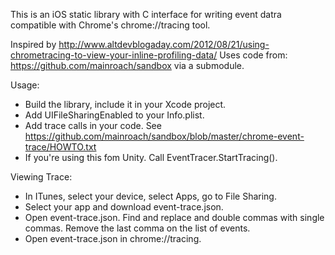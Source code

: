 This is an iOS static library with C interface for writing event datra compatible with Chrome's chrome://tracing tool.

Inspired by http://www.altdevblogaday.com/2012/08/21/using-chrometracing-to-view-your-inline-profiling-data/
Uses code from: https://github.com/mainroach/sandbox via a submodule.

Usage:
* Build the library, include it in your Xcode project.
* Add UIFileSharingEnabled to your Info.plist.
* Add trace calls in your code. See https://github.com/mainroach/sandbox/blob/master/chrome-event-trace/HOWTO.txt
* If you're using this fom Unity. Call EventTracer.StartTracing().

Viewing Trace:
* In ITunes, select your device, select Apps, go to File Sharing. 
* Select your app and download event-trace.json.
* Open event-trace.json. Find and replace and double commas with single commas. Remove the last comma on the list of events.
* Open event-trace.json in chrome://tracing.
